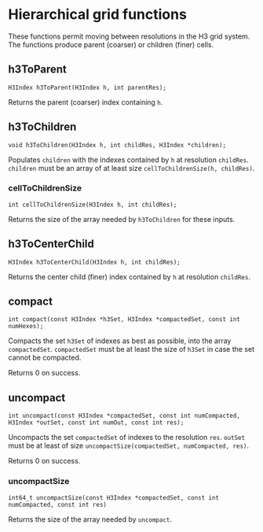 # Hierarchical grid functions

These functions permit moving between resolutions in the H3 grid system. The functions produce parent (coarser) or children (finer) cells.

## h3ToParent

```
H3Index h3ToParent(H3Index h, int parentRes);
```

Returns the parent (coarser) index containing `h`.

## h3ToChildren

```
void h3ToChildren(H3Index h, int childRes, H3Index *children);
```

Populates `children` with the indexes contained by `h` at resolution `childRes`. `children` must be an array of at least size `cellToChildrenSize(h, childRes)`.

### cellToChildrenSize

```
int cellToChildrenSize(H3Index h, int childRes);
```

Returns the size of the array needed by `h3ToChildren` for these inputs.

## h3ToCenterChild

```
H3Index h3ToCenterChild(H3Index h, int childRes);
```

Returns the center child (finer) index contained by `h` at resolution `childRes`.

## compact

```
int compact(const H3Index *h3Set, H3Index *compactedSet, const int numHexes);
```

Compacts the set `h3Set` of indexes as best as possible, into the array `compactedSet`. `compactedSet` must be at least the size of `h3Set` in case the set cannot be compacted.

Returns 0 on success.

## uncompact

```
int uncompact(const H3Index *compactedSet, const int numCompacted, H3Index *outSet, const int numOut, const int res);
```

Uncompacts the set `compactedSet` of indexes to the resolution `res`. `outSet` must be at least of size `uncompactSize(compactedSet, numCompacted, res)`.

Returns 0 on success.

### uncompactSize

```
int64_t uncompactSize(const H3Index *compactedSet, const int numCompacted, const int res)
```

Returns the size of the array needed by `uncompact`.
